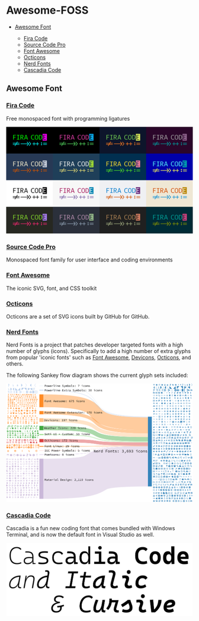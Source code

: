 # Awesome-FOSS

- [Awesome Font](#awesome-font)

    - [Fira Code](#fira-code)
    - [Source Code Pro](#source-code-pro)
    - [Font Awesome](#font-awesome)
    - [Octicons](#octicons)
    - [Nerd Fonts](#nerd-fonts)
    - [Cascadia Code](#cascadia-code)

## Awesome Font

### [Fira Code](https://github.com/tonsky/FiraCode)

Free monospaced font with programming ligatures

![Fira Code](./extras/firacode-logo.svg)

### [Source Code Pro](https://github.com/adobe-fonts/source-code-pro)

Monospaced font family for user interface and coding environments

### [Font Awesome](https://github.com/FortAwesome/Font-Awesome)

The iconic SVG, font, and CSS toolkit

### [Octicons](https://github.com/primer/octicons)

Octicons are a set of SVG icons built by GitHub for GitHub.
### [Nerd Fonts](https://github.com/ryanoasis/nerd-fonts)

Nerd Fonts is a project that patches developer targeted fonts with a high number of glyphs (icons). Specifically to add a high number of extra glyphs from popular 'iconic fonts' such as [Font Awesome](https://github.com/FortAwesome/Font-Awesome), [Devicons](https://vorillaz.github.io/devicons/), [Octicons](https://github.com/primer/octicons), and others.

The following Sankey flow diagram shows the current glyph sets included:

![Nerd Fonts](./extras/sankey-glyphs-combined-diagram.svg)

### [Cascadia Code](https://github.com/microsoft/cascadia-code)

Cascadia is a fun new coding font that comes bundled with Windows Terminal, and is now the default font in Visual Studio as well.

![Cascadia Code](./extras/cascadia-code.png)